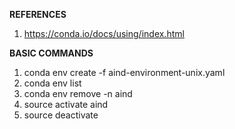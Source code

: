 **REFERENCES**
 1. https://conda.io/docs/using/index.html

**BASIC COMMANDS**

 1. conda env create -f aind-environment-unix.yaml
 2. conda env list
 3. conda env remove -n aind
 4. source activate aind
 5. source deactivate

